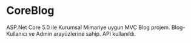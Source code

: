 # CoreBlog

ASP.Net Core 5.0 ile Kurumsal Mimariye uygun MVC Blog projem. Blog-Kullanıcı ve Admin arayüzlerine sahip. API kullanıldı.
